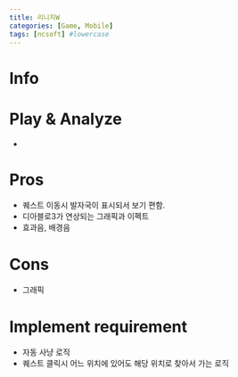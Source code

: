 ```yaml
---
title: 리니지W
categories: [Game, Mobile]
tags: [ncsoft] #lowercase    
---
```



# Info

# Play & Analyze 
- 

# Pros
- 퀘스트 이동시 발자국이 표시되서 보기 편함.
- 디아블로3가 연상되는 그래픽과 이펙트
- 효과음, 배경음

# Cons
- 그래픽


# Implement requirement
- 자동 사냥 로직
- 퀘스트 클릭시 어느 위치에 있어도 해당 위치로 찾아서 가는 로직

